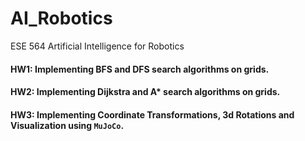 # AI_Robotics
ESE 564 Artificial Intelligence for Robotics

#### HW1: Implementing BFS and DFS search algorithms on grids.
#### HW2: Implementing Dijkstra and A* search algorithms on grids.
#### HW3: Implementing Coordinate Transformations, 3d Rotations and Visualization using `MuJoCo`.

